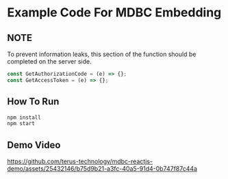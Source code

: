 # Example Code For MDBC Embedding

## NOTE
To prevent information leaks, this section of the function should be completed on the server side.

```js
const GetAuthorizationCode = (e) => {};
const GetAccessToken = (e) => {};
```

## How To Run
```bash
npm install
npm start
```

## Demo Video
https://github.com/terus-technology/mdbc-reactjs-demo/assets/25432146/b75d9b21-a3fc-40a5-91d4-0b747f87c44a

